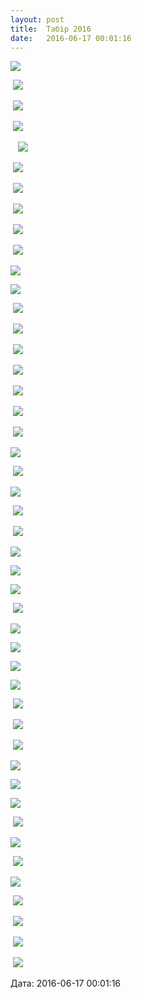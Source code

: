 ```yaml
---
layout: post
title:  Табір 2016
date:   2016-06-17 00:01:16
---
```

![](/assets/tiger-1466109404.png)

 ![](/assets/tiger-1466109429.png)

 ![](/assets/tiger-1466109451.png)

 ![](/assets/tiger-1466109477.png)

   ![](/assets/tiger-1466109677.png)

 ![](/assets/tiger-1466109701.png)

 ![](/assets/tiger-1466109735.png)

 ![](/assets/tiger-1466109758.png)

 ![](/assets/tiger-1466109809.png)

 ![](/assets/tiger-1466109833.png)

![](/assets/tiger-1466109856.png)

![](/assets/tiger-1466109879.png)

 ![](/assets/tiger-1466109987.png)

 ![](/assets/tiger-1466110015.png)

 ![](/assets/tiger-1466110041.png)

 ![](/assets/tiger-1466110098.png)

 ![](/assets/tiger-1466110121.png)

 ![](/assets/tiger-1466110145.png)

 ![](/assets/tiger-1466110169.png)

![](/assets/tiger-1466110191.png)

 ![](/assets/tiger-1466110216.png)

![](/assets/tiger-1466110241.png)

 ![](/assets/tiger-1466110287.png)

 ![](/assets/tiger-1466110308.png)

![](/assets/tiger-1466110327.png)

![](/assets/tiger-1466110367.png)

![](/assets/tiger-1466110388.png)

 ![](/assets/tiger-1466110410.png)

![](/assets/tiger-1466110431.png)

![](/assets/tiger-1466110456.png)

![](/assets/tiger-1466110478.png)

![](/assets/tiger-1466110501.png)

 ![](/assets/tiger-1466110526.png)

 ![](/assets/tiger-1466110548.png)

 ![](/assets/tiger-1466110601.png)

![](/assets/tiger-1466110570.png)

![](/assets/tiger-1466110648.png)

![](/assets/tiger-1466110678.png)

 ![](/assets/tiger-1466110699.png)

![](/assets/tiger-1466110723.png)

 ![](/assets/tiger-1466110748.png)

![](/assets/tiger-1466110770.png)

 ![](/assets/tiger-1466110793.png)

 ![](/assets/tiger-1466110817.jpg)

 ![](/assets/tiger-1466110837.jpg)

 ![](/assets/tiger-1466110861.png)

  
Дата: 2016-06-17 00:01:16